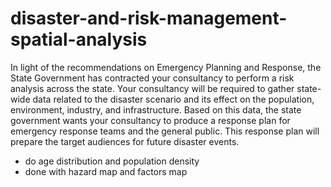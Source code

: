 # disaster-and-risk-management-spatial-analysis
In light of the recommendations on Emergency Planning and Response, the State Government has contracted your consultancy to perform a risk analysis across the state. Your consultancy will be required to gather state-wide data related to the disaster scenario and its effect on the population, environment, industry, and infrastructure. Based on this data, the state government wants your consultancy to produce a response plan for emergency response teams and the general public. This response plan will prepare the target audiences for future disaster events.

- do age distribution and population density
- done with hazard map and factors map
